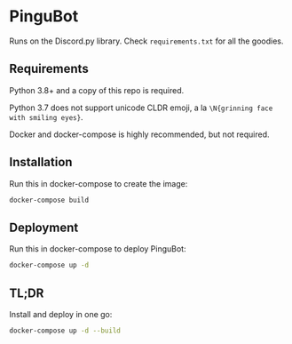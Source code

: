 # PinguBot
Runs on the Discord.py library. Check `requirements.txt` for all the goodies.

## Requirements
Python 3.8+ and a copy of this repo is required.

Python 3.7 does not support unicode CLDR emoji, a la `\N{grinning face with smiling eyes}`.

Docker and docker-compose is highly recommended, but not required.

## Installation
Run this in docker-compose to create the image:
```bash
docker-compose build
```

## Deployment
Run this in docker-compose to deploy PinguBot: 
```bash
docker-compose up -d
```

## TL;DR
Install and deploy in one go:
```bash
docker-compose up -d --build
```
